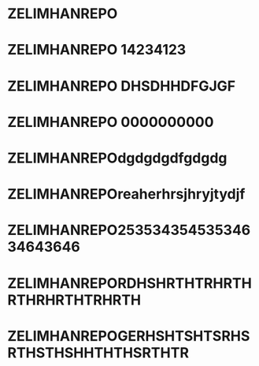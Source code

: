 # ZELIMHANREPO
# ZELIMHANREPO 14234123
# ZELIMHANREPO DHSDHHDFGJGF
# ZELIMHANREPO 0000000000
# ZELIMHANREPOdgdgdgdfgdgdg
# ZELIMHANREPOreaherhrsjhryjtydjf
# ZELIMHANREPO25353435453534634643646
# ZELIMHANREPORDHSHRTHTRHRTHRTHRHRTHTRHRTH
# ZELIMHANREPOGERHSHTSHTSRHSRTHSTHSHHTHTHSRTHTR
